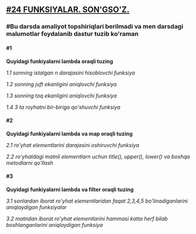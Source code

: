 [<h2>#24 FUNKSIYALAR. SON'GSO'Z.</h2>](https://python.sariq.dev/function/24-lambda)

**<h3>#Bu darsda amaliyot topshiriqlari berilmadi va men darsdagi malumotlar foydalanib dastur tuzib ko'raman </h3>**

**<h4>#1</h4>**
**Quyidagi funkiyalarni lambda oraqli tuzing**

*1.1 sonning istalgan n darajasini hisoblovchi funksiya*

*1.2 sonning juft ekanligini aniqlovchi funksiya*

*1.3 sonning toq ekanligini aniqlovchi funksiya*

*1.4 3 ta royhatni bir-biriga qo'shuvchi funksiya*

**<h4>#2</h4>**
**Quyidagi funkiyalarni lambda va map oraqli tuzing**

*2.1 ro'yhat elementlarini darajasini oshiruvchi funksiya*

*2.2 ro'yhatdagi matnli elementlarn uchun title(), upper(), lower() va boshqa metodlarni qo'llash*

**<h4>#3</h4>**
**Quyidagi funkiyalarni lambda va filter oraqli tuzing**

*3.1 sonlardan iborat ro'yhat elementlaridan faqat 2,3,4,5 bo'linadiganlarini aniqlaydigan funksiyalar*

*3.2 matndan iborat ro'yhat elementlarini hammasi katta herf bilab boshlanganlarini aniqlaydigan funksiya*
